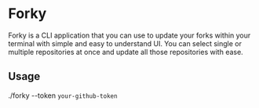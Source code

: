 # Forky
Forky is a CLI application that you can use to update your forks within your terminal with simple and easy to understand UI. You can select single or multiple repositories at once and update all those repositories with ease.

## Usage
./forky --token `your-github-token`
